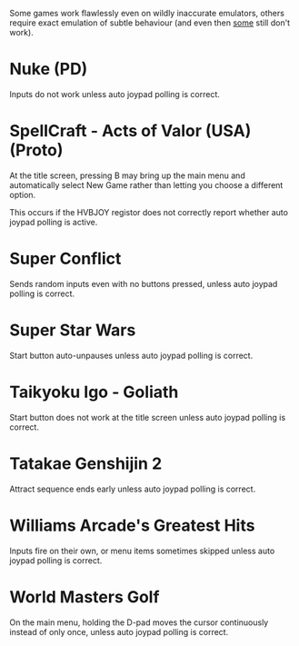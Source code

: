 Some games work flawlessly even on wildly inaccurate emulators,
others require exact emulation of subtle behaviour
(and even then [some](../../game-bugs/snes/) still don't work).

# Nuke (PD)

Inputs do not work unless auto joypad polling is correct.

# SpellCraft - Acts of Valor (USA) (Proto)

At the title screen,
pressing B may bring up the main menu
and automatically select New Game
rather than letting you choose a different option.

This occurs if the HVBJOY registor
does not correctly report whether auto joypad polling is active.

# Super Conflict

Sends random inputs even with no buttons pressed,
unless auto joypad polling is correct.

# Super Star Wars

Start button auto-unpauses
unless auto joypad polling is correct.

# Taikyoku Igo - Goliath

Start button does not work at the title screen
unless auto joypad polling is correct.

# Tatakae Genshijin 2

Attract sequence ends early
unless auto joypad polling is correct.

# Williams Arcade's Greatest Hits

Inputs fire on their own,
or menu items sometimes skipped
unless auto joypad polling is correct.

# World Masters Golf

On the main menu,
holding the D-pad moves the cursor continuously
instead of only once,
unless auto joypad polling is correct.
